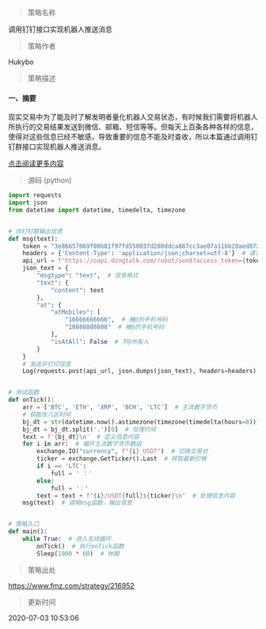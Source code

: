 
> 策略名称

调用钉钉接口实现机器人推送消息

> 策略作者

Hukybo

> 策略描述

#### 一、摘要
现实交易中为了能及时了解发明者量化机器人交易状态，有时候我们需要将机器人所执行的交易结果发送到微信、邮箱、短信等等。但每天上百条各种各样的信息，使得对这些信息已经不敏感，导致重要的信息不能及时查收，所以本篇通过调用钉钉群接口实现机器人推送消息。

[点击阅读更多内容](https://www.fmz.com/bbs-topic/5840)



> 源码 (python)

``` python
import requests
import json
from datetime import datetime, timedelta, timezone


# 向钉钉群输出信息
def msg(text):
    token = "3e86657069f08b81f97fd558037d280ddca887cc3ae07a11bb28aed872dc746f"
    headers = {'Content-Type': 'application/json;charset=utf-8'}  # 请求头
    api_url = f"https://oapi.dingtalk.com/robot/send?access_token={token}"
    json_text = {
        "msgtype": "text",  # 信息格式
        "text": {
            "content": text
        },
        "at": {
            "atMobiles": [
                "16666666666",  # 被@的手机号码
                "18888888888"  # 被@的手机号码
            ],
            "isAtAll": False  # 不@所有人
        }
    }
    # 发送并打印信息
    Log(requests.post(api_url, json.dumps(json_text), headers=headers).content)


# 测试函数
def onTick():
    arr = ['BTC', 'ETH', 'XRP', 'BCH', 'LTC']  # 主流数字货币
    # 获取东八区时间
    bj_dt = str(datetime.now().astimezone(timezone(timedelta(hours=8))))
    bj_dt = bj_dt.split('.')[0]  # 处理时间
    text = f'{bj_dt}\n'  # 定义信息内容
    for i in arr:  # 循环主流数字货币数组
        exchange.IO("currency", f"{i}_USDT")  # 切换交易对
        ticker = exchange.GetTicker().Last  # 获取最新价格
        if i == 'LTC':
            full = ' ：'
        else:
            full = '：'
        text = text + f"{i}/USDT{full}${ticker}\n"  # 处理信息内容
    msg(text)  # 调用msg函数，输出信息


# 策略入口
def main():
    while True:  # 进入无线循环
        onTick()  # 执行onTick函数
        Sleep(1000 * 60)  # 休眠

```

> 策略出处

https://www.fmz.com/strategy/216952

> 更新时间

2020-07-03 10:53:06
